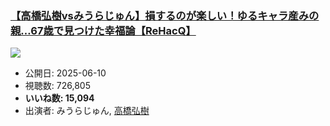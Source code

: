 ### [【高橋弘樹vsみうらじゅん】損するのが楽しい！ゆるキャラ産みの親…67歳で見つけた幸福論【ReHacQ】](https://www.youtube.com/watch?v=RwjSzGvyEoA)
[![](https://img.youtube.com/vi/RwjSzGvyEoA/sddefault.jpg)](https://www.youtube.com/watch?v=RwjSzGvyEoA)
-   公開日: 2025-06-10
-   視聴数: 726,805
-   **いいね数: 15,094**
-   出演者: みうらじゅん, [高橋弘樹](/rehacq_fan/people/高橋弘樹 "wikilink")

